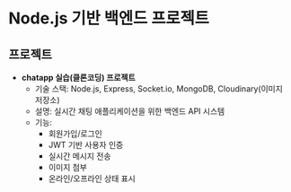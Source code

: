 # Node.js 기반 백엔드 프로젝트

## 프로젝트

- **chatapp 실습(클론코딩) 프로젝트**
  - 기술 스택: Node.js, Express, Socket.io, MongoDB, Cloudinary(이미지 저장소)
  - 설명: 실시간 채팅 애플리케이션을 위한 백엔드 API 시스템
  - 기능:
    - 회원가입/로그인  
    - JWT 기반 사용자 인증
    - 실시간 메시지 전송
    - 이미지 첨부
    - 온라인/오프라인 상태 표시